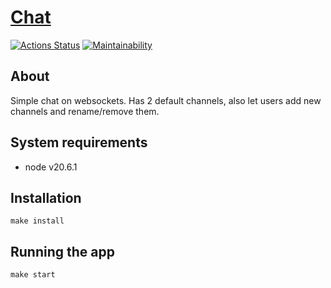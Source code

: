 # [Chat](https://chat-l6jy.onrender.com)
[![Actions Status](https://github.com/Bobronaud/frontend-project-12/actions/workflows/hexlet-check.yml/badge.svg)](https://github.com/Bobronaud/frontend-project-12/actions)
[![Maintainability](https://api.codeclimate.com/v1/badges/71a6dc4128389f656a6f/maintainability)](https://codeclimate.com/github/Bobronaud/frontend-project-12/maintainability)

## About
Simple chat on websockets. Has 2 default channels, also let users add new channels and rename/remove them.

## System requirements
- node v20.6.1
  
## Installation
```
make install
```

## Running the app
```
make start
```
